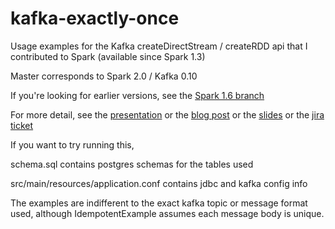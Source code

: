 kafka-exactly-once
==================
Usage examples for the Kafka createDirectStream / createRDD api that I contributed to Spark (available since Spark 1.3)

Master corresponds to Spark 2.0 / Kafka 0.10

If you're looking for earlier versions, see the [Spark 1.6 branch](https://github.com/koeninger/kafka-exactly-once/tree/spark-1.6.0)

For more detail, see the [presentation](https://www.youtube.com/watch?v=fXnNEq1v3VA) or the [blog post](https://github.com/koeninger/kafka-exactly-once/blob/master/blogpost.md) or the [slides](http://koeninger.github.io/kafka-exactly-once/) or the [jira ticket](https://issues.apache.org/jira/browse/SPARK-4964)

If you want to try running this,

schema.sql contains postgres schemas for the tables used

src/main/resources/application.conf contains jdbc and kafka config info

The examples are indifferent to the exact kafka topic or message format used,
although IdempotentExample assumes each message body is unique.
